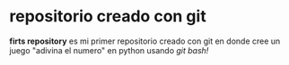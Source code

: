 # repositorio creado con git

**firts repository** es mi primer repositorio creado con git
en donde cree un juego "adivina el numero" en python usando _git bash!_
